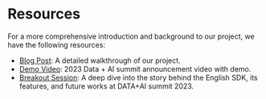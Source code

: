 # Resources
For a more comprehensive introduction and background to our project, we have the following resources:

* [Blog Post](https://www.databricks.com/blog/introducing-english-new-programming-language-apache-spark): A detailed walkthrough of our project.
* [Demo Video](https://www.youtube.com/watch?v=yj7XlTB1Jvc&t=511s): 2023 Data + AI summit announcement video with demo.
* [Breakout Session](https://www.youtube.com/watch?v=ZunjkL3L62o&t=73s): A deep dive into the story behind the English SDK, its features, and future works at DATA+AI summit 2023.